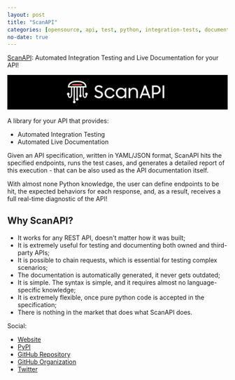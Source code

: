 ```yaml
---
layout: post
title: "ScanAPI"
categories: [opensource, api, test, python, integration-tests, documentation]
no-date: true
---
```


[ScanAPI](https://scanapi.dev): Automated Integration Testing and Live Documentation for your API!

![ScanAPI Header](/assets/images/scanapi-github-hero-dark.png)

A library for your API that provides:

- Automated Integration Testing
- Automated Live Documentation

Given an API specification, written in YAML/JSON format, ScanAPI hits the specified endpoints, runs the test cases, and generates a detailed report of this execution - that can be also used as the API documentation itself.

With almost none Python knowledge, the user can define endpoints to be hit, the expected behaviors for each response, and, as a result, receives a full real-time diagnostic of the API!

## Why ScanAPI?

- It works for any REST API, doesn't matter how it was built;
- It is extremely useful for testing and documenting both owned and third-party APIs;
- It is possible to chain requests, which is essential for testing complex scenarios;
- The documentation is automatically generated, it never gets outdated;
- It is simple. The syntax is simple, and it requires almost no language-specific knowledge;
- It is extremely flexible, once pure python code is accepted in the specification;
- There is nothing in the market that does what ScanAPI does.

Social:

- [Website](https://scanapi.dev)
- [PyPI](https://pypi.org/project/scanapi/)
- [GitHub Repository](https://github.com/scanapi/scanapi)
- [GitHub Organization](https://github.com/scanapi)
- [Twitter](https://twitter.com/scanapi_)
